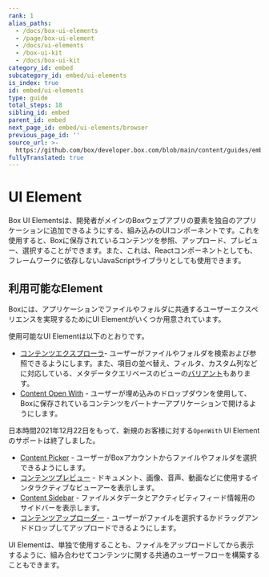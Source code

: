 ```yaml
---
rank: 1
alias_paths:
  - /docs/box-ui-elements
  - /page/box-ui-element
  - /docs/ui-elements
  - /box-ui-kit
  - /docs/box-ui-kit
category_id: embed
subcategory_id: embed/ui-elements
is_index: true
id: embed/ui-elements
type: guide
total_steps: 18
sibling_id: embed
parent_id: embed
next_page_id: embed/ui-elements/browser
previous_page_id: ''
source_url: >-
  https://github.com/box/developer.box.com/blob/main/content/guides/embed/ui-elements/index.md
fullyTranslated: true
---
```

# UI Element

Box UI Elementsは、開発者がメインのBoxウェブアプリの要素を独自のアプリケーションに追加できるようにする、組み込みのUIコンポーネントです。これを使用すると、Boxに保存されているコンテンツを参照、アップロード、プレビュー、選択することができます。また、これは、Reactコンポーネントとしても、フレームワークに依存しないJavaScriptライブラリとしても使用できます。

## 利用可能なElement

Boxには、アプリケーションでファイルやフォルダに共通するユーザーエクスペリエンスを実現するためにUI Elementがいくつか用意されています。

使用可能なUI Elementは以下のとおりです。

* [コンテンツエクスプローラ][explorer]- ユーザーがファイルやフォルダを検索および参照できるようにします。また、項目の並べ替え、フィルタ、カスタム列などに対応している、メタデータクエリベースのビューの[バリアント][explorer-metadata]もあります。
* [Content Open With][openwith] - ユーザーが埋め込みのドロップダウンを使用して、Boxに保存されているコンテンツをパートナーアプリケーションで開けるようにします。

<Message type="warning">

日本時間2021年12月22日をもって、新規のお客様に対する`OpenWith` UI Elementのサポートは終了しました。

</Message>

* [Content Picker][picker] - ユーザーがBoxアカウントからファイルやフォルダを選択できるようにします。
* [コンテンツプレビュー][preview] - ドキュメント、画像、音声、動画などに使用するインタラクティブなビューアーを表示します。
* [Content Sidebar][sidebar] - ファイルメタデータとアクティビティフィード情報用のサイドバーを表示します。
* [コンテンツアップローダー][uploader] - ユーザーがファイルを選択するかドラッグアンドドロップしてアップロードできるようにします。

UI Elementは、単独で使用することも、ファイルをアップロードしてから表示するように、組み合わせてコンテンツに関する共通のユーザーフローを構築することもできます。

[explorer]: g://embed/ui-elements/explorer

[openwith]: g://embed/ui-elements/open-with

[picker]: g://embed/ui-elements/picker

[preview]: g://embed/ui-elements/preview

[sidebar]: g://embed/ui-elements/sidebar

[uploader]: g://embed/ui-elements/uploader

[explorer-metadata]: g://embed/ui-elements/explorer-metadata-v2
